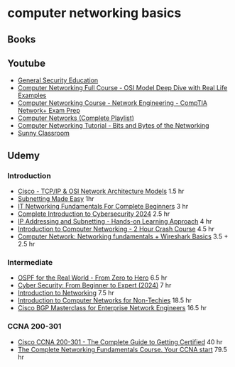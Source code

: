 # computer networking basics

## Books

## Youtube
- [General Security Education](https://www.youtube.com/playlist?list=PLhixgUqwRTjz6VwU3uDK_Pk6F5Tl0KuoC)
- [Computer Networking Full Course - OSI Model Deep Dive with Real Life Examples](https://www.youtube.com/watch?v=IPvYjXCsTg8)
- [Computer Networking Course - Network Engineering - CompTIA Network+ Exam Prep](https://www.youtube.com/watch?v=qiQR5rTSshw)
- [Computer Networks (Complete Playlist)](https://www.youtube.com/playlist?list=PLxCzCOWd7aiGFBD2-2joCpWOLUrDLvVV_)
- [Computer Networking Tutorial - Bits and Bytes of the Networking](https://www.youtube.com/watch?v=PhjHXeMNpp8)
- [Sunny Classroom](https://www.youtube.com/@sunnyclassroom24/playlists)



## Udemy

### Introduction
- [Cisco - TCP/IP & OSI Network Architecture Models](https://www.udemy.com/course/cisco-tcpip-osi-network-architecture-models) 1.5 hr
- [Subnetting Made Easy](https://udemy.com/course/subnetting-made-easy/) 1hr
- [IT Networking Fundamentals For Complete Beginners](https://udemy.com/course/it-networking-fundamentals/) 3 hr
- [Complete Introduction to Cybersecurity 2024](https://udemy.com/course/complete-introduction-to-cybersecurity/) 2.5 hr
- [IP Addressing and Subnetting - Hands-on Learning Approach](https://udemy.com/course/ip-addressing-and-subnetting-course/) 4 hr
- [Introduction to Computer Networking - 2 Hour Crash Course](https://www.udemy.com/course/networkingbasics/) 4.5 hr
- [Computer Network: Networking fundamentals + Wireshark Basics](https://udemy.com/course/computer-networks-course-networking-basics/) 3.5 + 2.5 hr


### Intermediate
- [OSPF for the Real World - From Zero to Hero](https://udemy.com/course/ospf-for-the-real-world-from-zero-to-hero/) 6.5 hr
- [Cyber Security: From Beginner to Expert (2024)](https://udemy.com/course/cybersecurity-from-beginner-to-expert/) 7 hr
- [Introduction to Networking](https://udemy.com/course/introduction-to-networking/) 7.5 hr
- [Introduction to Computer Networks for Non-Techies](https://udemy.com/course/introduction-to-computer-networks/) 18.5 hr
- [Cisco BGP Masterclass for Enterprise Network Engineers](https://udemy.com/course/cisco-bgp-masterclass/) 16.5 hr


### CCNA 200-301
- [Cisco CCNA 200-301 - The Complete Guide to Getting Certified](https://udemy.com/course/ccna-complete/) 40 hr
- [The Complete Networking Fundamentals Course. Your CCNA start](https://udemy.com/course/complete-networking-fundamentals-course-ccna-start/) 79.5 hr